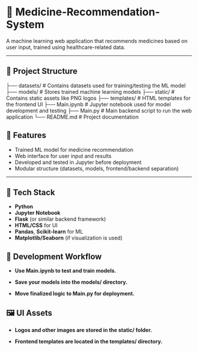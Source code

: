 # 💊 Medicine-Recommendation-System

A machine learning web application that recommends medicines based on user input, trained using healthcare-related data.

---

## 📁 Project Structure

├── datasets/ # Contains datasets used for training/testing the ML model
├── models/ # Stores trained machine learning models
├── static/ # Contains static assets like PNG logos
├── templates/ # HTML templates for the frontend UI
├── Main.ipynb # Jupyter notebook used for model development and testing
├── Main.py # Main backend script to run the web application
└── README.md # Project documentation

## 🚀 Features

- Trained ML model for medicine recommendation
- Web interface for user input and results
- Developed and tested in Jupyter before deployment
- Modular structure (datasets, models, frontend/backend separation)

---

## 🧰 Tech Stack

- **Python**
- **Jupyter Notebook**
- **Flask** (or similar backend framework)
- **HTML/CSS** for UI
- **Pandas**, **Scikit-learn** for ML
- **Matplotlib/Seaborn** (if visualization is used)

## 🧪 Development Workflow
- **Use Main.ipynb to test and train models.**

- **Save your models into the models/ directory.**

- **Move finalized logic to Main.py for deployment.**

## 🖼️ UI Assets
- **Logos and other images are stored in the static/ folder.**

- **Frontend templates are located in the templates/ directory.**
